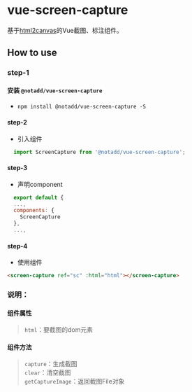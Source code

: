 # vue-screen-capture

基于[html2canvas](https://github.com/niklasvh/html2canvas)的Vue截图、标注组件。

## How to use
### step-1

#### 安装 `@notadd/vue-screen-capture`
+ `npm install @notadd/vue-screen-capture -S` 

#### step-2

+ 引入组件

```javascript
  import ScreenCapture from '@notadd/vue-screen-capture';
```

#### step-3

+ 声明component
```javascript
  export default {
  ...,
  components: {
    ScreenCapture
  },
  ...,
```

#### step-4

+ 使用组件

```html
<screen-capture ref="sc" :html="html"></screen-capture>
```

### 说明：

#### 组件属性
> `html`：要截图的dom元素

#### 组件方法
> `capture`：生成截图    
> `clear`：清空截图    
> `getCaptureImage`：返回截图File对象    
